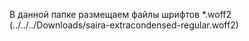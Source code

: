 В данной папке размещаем файлы шрифтов *.woff2
(../../../Downloads/saira-extracondensed-regular.woff2)
